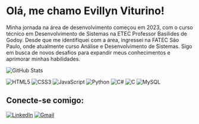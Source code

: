 # Olá, me chamo Evillyn Viturino!

Minha jornada na área de desenvolvimento começou em 2023, com o curso técnico em Desenvolvimento de Sistemas na ETEC Professor Basilides de Godoy. Desde que me identifiquei com a área, ingressei na FATEC São Paulo, onde atualmente curso Análise e Desenvolvimento de Sistemas. Sigo em busca de novos desafios para expandir meus conhecimentos e aprimorar minhas habilidades.
 

![GitHub Stats](https://github-readme-stats.vercel.app/api?username=evyvitu&theme=transparent&bg_color=00000000&border_color=FFFFFF&show_icons=true&icon_color=B22222&title_color=B22222&text_color=FFFFFF)

![HTML5](https://img.shields.io/badge/HTML5-E34F26?style=for-the-badge&logo=html5&logoColor=white)
![CSS3](https://img.shields.io/badge/CSS3-1572B6?style=for-the-badge&logo=css3&logoColor=white)
![JavaScript](https://img.shields.io/badge/JavaScript-F7DF1E?style=for-the-badge&logo=javascript&logoColor=black)
![Python](https://img.shields.io/badge/python-3670A0?style=for-the-badge&logo=python&logoColor=ffdd54)
![C#](https://img.shields.io/badge/C%23-239120?style=for-the-badge&logo=c-sharp&logoColor=white)
![C](https://img.shields.io/badge/C-00599C?style=for-the-badge&logo=c&logoColor=white)
![MySQL](https://img.shields.io/badge/MySQL-00000F?style=for-the-badge&logo=mysql&logoColor=white)

## Conecte-se comigo:

[![LinkedIn](https://img.shields.io/badge/LinkedIn-0077B5?style=for-the-badge&logo=linkedin&logoColor=white)](https://www.linkedin.com/in/evillyn-viturino-92a045300/)
[![Gmail](https://img.shields.io/badge/Gmail-333333?style=for-the-badge&logo=gmail&logoColor=red)](mailto:evyvitu@gmail.com)
